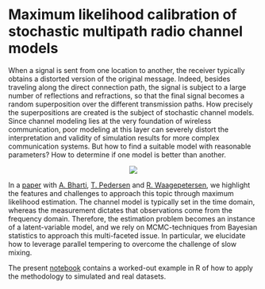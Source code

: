 # Maximum likelihood calibration of stochastic multipath radio channel models

When a signal is sent from one location to another, the receiver typically obtains a distorted version of the original message. Indeed, besides traveling along the direct connection path, the signal is subject to a large number of reflections and refractions, so that the final signal becomes a random superposition over the different transmission paths. How precisely the superpositions are created is the subject of stochastic channel models. Since channel modeling lies at the very foundation of wireless communication, poor modeling at this layer can severely distort the interpretation and validity of simulation results for more complex communication systems. But how to find a suitable model with reasonable parameters? How to determine if one model is better than another.

<p align="center">
<img src="https://christian-hirsch.netlify.app/project/channel/featured_hu2257b063ef9c7e6a4f773bcb84099a30_111912_720x0_resize_lanczos_2.png" /></a>
</p>

In a [paper](https://vbn.aau.dk/en/publications/maximum-likelihood-calibration-of-stochastic-multipath-radio-chan-2) with [A. Bharti](https://vbn.aau.dk/en/persons/141882), [T. Pedersen](https://vbn.aau.dk/en/persons/106895) and [R. Waagepetersen](https://people.math.aau.dk/~rw/), we highlight the features and challenges to approach this topic through maximum likelihood estimation. The channel model is typically set in the time domain, whereas the measurement dictates that observations come from the frequency domain. Therefore, the estimation problem becomes an instance of a latent-variable model, and we rely on MCMC-techniques from Bayesian statistics to approach this multi-faceted issue. In particular, we elucidate how to leverage parallel tempering to overcome the challenge of slow mixing.

The present [notebook](inhomogeneous.ipynb) contains a worked-out example in R of how to apply the methodology to simulated and real datasets.
